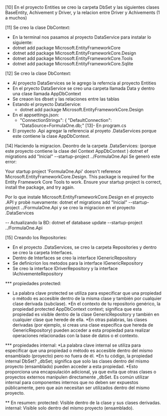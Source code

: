 

[10] En el proyecto Entities se creo la carpeta DbSet y las siguientes clases
BaseEntity, Achivement y Driver, y la relacion entre Driver y Achivements (1 a muchos)

[11] Se creo la clase DbContext:
- En la terminal  nos pasamos al proyecto DataService para instalar lo siguiente:
- dotnet add package Microsoft.EntityFrameworkCore
- dotnet add package Microsoft.EntityFrameworkCore.Design
- dotnet add package Microsoft.EntityFrameworkCore.Tools
- dotnet add package Microsoft.EntityFrameworkCore.Sqlite

[12] Se creo la clase DbContext:
- Al proyecto DataServices se le agrego la referncia al proyecto Entities
- En el pryecto DataService se creo una carpeta llamada Data y dentro una clase llamada AppDbContext
- Se creaon los dbset y las relaciones entre las tablas
- Estando el proyecto DataService:
  - dotnet add package Microsoft.EntityFrameworkCore.Design
- En el appsettings.json:
  - "ConnectionStrings": {
     "DefaultConnection": "DataSource=FormulaOne.db;"
[13]- En program.cs
- El proyecto .Api agregar la referencia al proyeto .DataServices porque este contiene la clase AppDbContext.

[14] Haciendo la migracion. Deontro de la carpeta .DataServices: (porque este proyecto contiene la clase del Context AppDbContext )
dotnet ef migrations add  "Inicial" --startup-project ../FormulaOne.Api
Se generò este error:

Your startup project 'FormulaOne.Api' doesn't reference Microsoft.EntityFrameworkCore.Design. This package is required for the Entity Framework Core Tools to work. Ensure your startup project is correct, install the package, and try again.

Por lo que instale Microsoft.EntityFrameworkCore.Design en el proyecto .API y probè nuevamente:
dotnet ef migrations add "Inicial" --startup-project ../FormulaOne.Api
y se creo la migracion en el proyecto .DataServices

-- Actualizando la BD:
dotnet ef database update --startup-project ../FormulaOne.Api

[15] Creando los Repositories:
- En el proyecto .DataServices, se creo la carpeta Repositories y dentro se creo la carpeta Interfaces.
- Dentro de Interfaces se creo la interface IGenericRepository
- Se definicrion los metodos para la interface IGenericRepository
- Se creo la interface IDriverRepository y la interface IAchivementeRepository

*** propiedades protected:
* La palabra clave protected se utiliza para especificar que una propiedad o método es accesible dentro de la misma clase y también por cualquier clase derivada (subclase).
*En el contexto de tu repositorio genérico, la propiedad protected AppDbContext context; significa que esta propiedad es visible dentro de la clase GenericRepository<T> y también en cualquier clase que herede de ella.
*En otras palabras, las clases derivadas (por ejemplo, si creas una clase específica que hereda de GenericRepository<T>) pueden acceder a esta propiedad para realizar operaciones relacionadas con la base de datos o el contexto.

*** propiedades internal:
*La palabra clave internal se utiliza para especificar que una propiedad o método es accesible dentro del mismo ensamblado (proyecto) pero no fuera de él.
*En tu código, la propiedad internal DbSet<T>? _dbSet; significa que solo las clases dentro del mismo proyecto (ensamblado) pueden acceder a esta propiedad.
*Esto proporciona una encapsulación adicional, ya que evita que otras clases o proyectos externos manipulen directamente _dbSet.
Es común utilizar internal para componentes internos que no deben ser expuestos públicamente, pero que aún necesitan ser utilizados dentro del mismo proyecto.

** En resumen:
protected: Visible dentro de la clase y sus clases derivadas.
internal: Visible solo dentro del mismo proyecto (ensamblado).
































